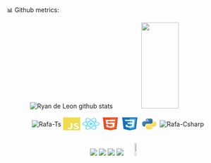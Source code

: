 📊 Github metrics:
<div align="center">  
  <img width="49%" height="195px" src="https://github-readme-stats.vercel.app/api?username=RyanBLeon28&show_icons=true&count_private=true&hide_border=true&title_color=1a51bd&icon_color=db0f86&text_color=c9d1d9&bg_color=0d1117" alt="Ryan de Leon github stats" /> 
  <img width="41%" height="195px" src="https://github-readme-stats.vercel.app/api/top-langs/?username=RyanBLeon28&layout=compact&hide_border=true&title_color=1a51bd&text_color=db0f86&bg_color=0d1117" />
</div>

<div align="center"> 

<div style="display: inline_block"><br>
  <img align="center" alt="Rafa-Ts" height="30" width="40" src="https://cdn.jsdelivr.net/gh/devicons/devicon@latest/icons/cplusplus/cplusplus-original.svg">
  <img align="center" alt="Rafa-Js" height="30" width="40" src="https://raw.githubusercontent.com/devicons/devicon/master/icons/javascript/javascript-plain.svg">
  <img align="center" alt="Rafa-React" height="30" width="40" src="https://raw.githubusercontent.com/devicons/devicon/master/icons/react/react-original.svg">
  <img align="center" alt="Rafa-HTML" height="30" width="40" src="https://raw.githubusercontent.com/devicons/devicon/master/icons/html5/html5-original.svg">
  <img align="center" alt="Rafa-CSS" height="30" width="40" src="https://raw.githubusercontent.com/devicons/devicon/master/icons/css3/css3-original.svg">
  <img align="center" alt="Rafa-Python" height="30" width="40" src="https://raw.githubusercontent.com/devicons/devicon/master/icons/python/python-original.svg">
  <img align="center" alt="Rafa-Csharp" height="30" width="40" src="https://cdn.jsdelivr.net/gh/devicons/devicon@latest/icons/arduino/arduino-original-wordmark.svg">
</div>

##

<div> 
  <a href="https://instagram.com/ryan_bleon" target="_blank"><img src="https://img.shields.io/badge/-Instagram-%23E4405F?style=for-the-badge&logo=instagram&logoColor=white" target="_blank"></a>
  <a href="https://discord.gg/767562726276202526" target="_blank"><img src="https://img.shields.io/badge/Discord-7289DA?style=for-the-badge&logo=discord&logoColor=white" target="_blank"></a> 
  <a href="mailto:ryanbleon0@gmail.com"><img src="https://img.shields.io/badge/-Gmail-%23333?style=for-the-badge&logo=gmail&logoColor=white" target="_blank"></a>
  <a href="https://www.linkedin.com/in/ryan-borges-leon-203587251/" target="_blank"><img src="https://img.shields.io/badge/-LinkedIn-%230077B5?style=for-the-badge&logo=linkedin&logoColor=white" target="_blank"></a> 
  <a href="https://lattes.cnpq.br/8179871286303230" target="_blank"><img src="https://i0.wp.com/fadepe.org.br/site/wp-content/uploads/2019/10/ni-2017122008175a3a38c958947.jpg?fit=350%2C200&ssl=1" target="_blank" width="9%" height="28px"></a>
  
</div>
